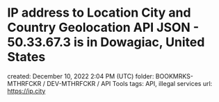 # IP address to Location City and Country Geolocation API JSON - 50.33.67.3 is in Dowagiac, United States

created: December 10, 2022 2:04 PM (UTC)
folder: BOOKMRKS-MTHRFCKR / DEV-MTHRFCKR / API Tools
tags: API, illegal services
url: https://ip.city